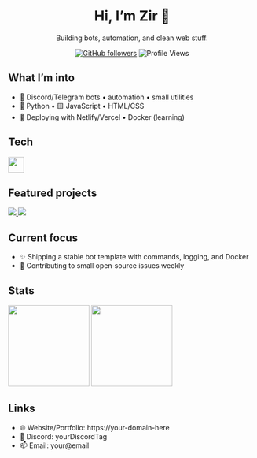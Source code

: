 <!-- Profile Header -->
<div align="center">
  
# Hi, I’m Zir 👋  
Building bots, automation, and clean web stuff.

[![GitHub followers](https://img.shields.io/github/followers/yukiboy121?label=Follow&style=for-the-badge)](https://github.com/yukiboy121)
![Profile Views](https://komarev.com/ghpvc/?username=yukiboy121&style=for-the-badge&color=blueviolet)

</div>

## What I’m into
- 🤖 Discord/Telegram bots • automation • small utilities  
- 🐍 Python • 🟨 JavaScript • HTML/CSS  
- 🚢 Deploying with Netlify/Vercel • Docker (learning)

## Tech
<p>
  <img src="https://skillicons.dev/icons?i=python,js,nodejs,html,css,git,github,discord,linux,vscode,docker" height="32" />
</p>

## Featured projects
<p align="left">
  <a href="https://github.com/yukiboy121/Welcome-Bot">
    <img src="https://github-readme-stats.vercel.app/api/pin/?username=yukiboy121&repo=Welcome-Bot&theme=tokyonight" />
  </a>
  <a href="https://github.com/yukiboy121/EliteNet-Bot">
    <img src="https://github-readme-stats.vercel.app/api/pin/?username=yukiboy121&repo=EliteNet-Bot&theme=tokyonight" />
  </a>
</p>

## Current focus
- ✨ Shipping a stable bot template with commands, logging, and Docker
- 🧰 Contributing to small open‑source issues weekly

## Stats
<p>
  <img height="165" src="https://github-readme-stats.vercel.app/api?username=yukiboy121&show_icons=true&theme=tokyonight&include_all_commits=true" />
  <img height="165" src="https://github-readme-stats.vercel.app/api/top-langs/?username=yukiboy121&layout=compact&theme=tokyonight&langs_count=8" />
</p>

## Links
- 🌐 Website/Portfolio: https://your-domain-here  
- 💬 Discord: yourDiscordTag  
- 📫 Email: your@email
